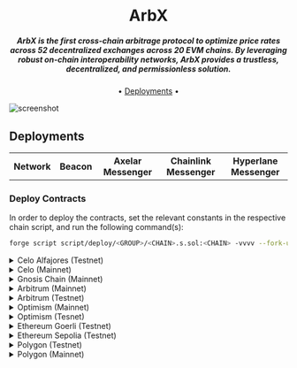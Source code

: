 
<h1 align="center">
  <br>
  ArbX
  <br>
</h1>

<h5 align="center">ArbX is the first cross-chain arbitrage protocol to optimize price rates across 52 decentralized exchanges across 20 EVM chains. By leveraging robust on-chain interoperability networks, ArbX provides a trustless, decentralized, and permissionless solution.</h5>

<p align="center">
  • <a href="#deployments">Deployments</a> •
</p>

![screenshot]()

## Deployments
<table>
<tr>
<th>Network</th>
<th>Beacon</th>
<th>Axelar Messenger</th>
<th>Chainlink Messenger</th>
<th>Hyperlane Messenger</th>
</tr>

</table>


### Deploy Contracts

In order to deploy the contracts, set the relevant constants in the respective chain script, and run the following command(s):

```sh
forge script script/deploy/<GROUP>/<CHAIN>.s.sol:<CHAIN> -vvvv --fork-url <RPC> --broadcast --slow
```

<details>
<summary>Celo Alfajores (Testnet)</summary>
  ```sh
  forge script script/deploy/<GROUP>/<CHAIN>.s.sol:<CHAIN> -vvvv --fork-url <RPC> --broadcast --slow
  ```
</details>

<details>
  <summary>Celo (Mainnet)</summary>
    ```js
  function logSomething(something) {
    console.log('Something', something);
  }
  ```
</details>

<details>
  <summary>Gnosis Chain (Mainnet)</summary>
  ```sh
  forge script script/deploy/xdai/DeployXDai.s.sol:DeployXDai -vvvv --fork-url https://rpc.xdaichain.com --broadcast --slow
  ```
</details>

<details>
  <summary>Arbitrum (Mainnet)</summary>
  ```sh
  forge script script/deploy/arbitrum/DeployArbitrum.s.sol:DeployArbitrum -vvvv --fork-url https://arb1.arbitrum.io/rpc --broadcast --slow
  ```
</details>

<details>
  <summary>Arbitrum (Testnet)</summary>
  ```sh
  forge script script/deploy/arbitrum/DeployArbitrumTestnet.s.sol:DeployArbitrumTestnet -vvvv --fork-url https://rinkeby.arbitrum.io/rpc --broadcast --slow
  ```
</details>

<details>
  <summary>Optimism (Mainnet)</summary>
  ```sh
  forge script script/deploy/optimism/DeployOptimism.s.sol:DeployOptimism -vvvv --fork-url https://mainnet.optimism.io --broadcast --slow
  ```
</details>

<details>
  <summary>Optimism (Tesnet)</summary>
  ```sh
  forge script script/deploy/optimism/DeployOptimismTestnet.s.sol:DeployOptimismTestnet -vvvv --fork-url https://kovan.optimism.io --broadcast --slow
  ```
</details>

<details>
  <summary>Ethereum Goerli (Testnet)</summary>
  ```sh
  forge script script/deploy/ethereum/DeployEthereumTestnet.s.sol:DeployEthereumTestnet -vvvv --fork-url https://goerli.infura.io/v3/6b2d6b3c8c5a4a8e8f6b3c8c5a8e8f6b --broadcast --slow
  ```
</details>

<details>
  <summary>Ethereum Sepolia (Testnet)</summary>
  ```sh
  forge script script/deploy/ethereum/DeployEthereumTestnet.s.sol:DeployEthereumTestnet -vvvv --fork-url https://ropsten.infura.io/v3/6b2d6b3c8c5a4a8e8f6b3c8c5a8e8f6b --broadcast --slow
  ```
</details>

<details>
  <summary>Polygon (Testnet)</summary>
  ```sh
  forge script script/deploy/polygon/DeployPolygonTestnet.s.sol:DeployPolygonTestnet -vvvv --fork-url https://rpc-mumbai.maticvigil.com --broadcast --slow
  ```
</details>

<details>
  <summary>Polygon (Mainnet)</summary>
  ```sh
  forge script script/deploy/polygon/DeployPolygonMainnet.s.sol:DeployPolygonMainnet -vvvv --fork-url https://rpc-mainnet.maticvigil.com --broadcast --slow
  ```
</details>
